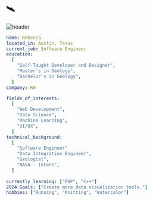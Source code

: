 ## 🛰️

<!--
**digitalbec/digitalbec** is a ✨ _special_ ✨ repository because its `README.md` (this file) appears on your GitHub profile.

Here are some ideas to get you started:

- 🔭 I’m currently working on ...
- 🌱 I’m currently learning ...
- 👯 I’m looking to collaborate on ...
- 🤔 I’m looking for help with ...
- 💬 Ask me about ...
- 📫 How to reach me: ...
- 😄 Pronouns: ...
- ⚡ Fun fact: ...
-->

![header](https://capsule-render.vercel.app/api?type=waving&color=auto&height=300&section=header&text=Becca's%20Hub&fontSize=90)

```yaml
name: Rebecca
located_in: Austin, Texas
current_job: Software Engineer
education:
  [
    "Self-Taught Developer and Designer",
    "Master's in Geology",
    "Bachelor's in Geology",
  ]
company: RH

fields_of_interests:
  [
    "Web Development",
    "Data Science",
    "Machine Learning",
    "UI/UX",
  ]
technical_background:
  [
    "Software Engineer"
    "Data Integration Engineer",
    "Geologist",
    "NASA - Intern",
  ]
  
currently_learning: ["PHP", "C++"]
2024 Goals: ["Create more data visualization tools."]
hobbies: ["Running", "Knitting", "Watercolor"]
```

